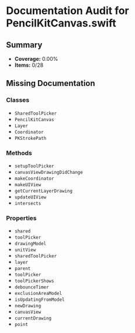 # Documentation Audit for PencilKitCanvas.swift

## Summary

- **Coverage:** 0.00%
- **Items:** 0/28

## Missing Documentation

### Classes
- `SharedToolPicker`
- `PencilKitCanvas`
- `Layer`
- `Coordinator`
- `PKStrokePath`

### Methods
- `setupToolPicker`
- `canvasViewDrawingDidChange`
- `makeCoordinator`
- `makeUIView`
- `getCurrentLayerDrawing`
- `updateUIView`
- `intersects`

### Properties
- `shared`
- `toolPicker`
- `drawingModel`
- `unitView`
- `sharedToolPicker`
- `layer`
- `parent`
- `toolPicker`
- `toolPickerShows`
- `debounceTimer`
- `exclusionAreaModel`
- `isUpdatingFromModel`
- `newDrawing`
- `canvasView`
- `currentDrawing`
- `point`
